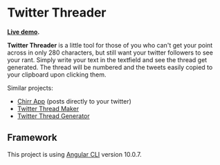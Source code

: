 # Twitter Threader

**[Live demo](https://gumman.one/twitter-threader/).**

**Twitter Threader** is a little tool for those of you who can't get your point across in only 280 characters, but still want your twitter followers to see your rant. Simply write your text in the textfield and see the thread get generated. The thread will be numbered and the tweets easily copied to your clipboard upon clicking them.

Similar projects:

- [Chirr App](https://getchirrapp.com/) (posts directly to your twitter)
- [Twitter Thread Maker](https://twitterthreadmaker.com/)
- [Twitter Thread Generator](https://christopherkade.com/twitter-thread-generator/)

## Framework

This project is using [Angular CLI](https://github.com/angular/angular-cli) version 10.0.7.
